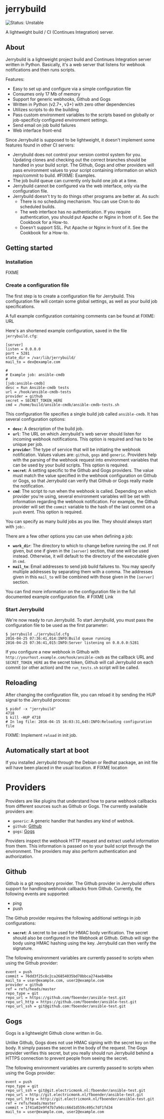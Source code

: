 jerrybuild
==========

![Status: Unstable](https://img.shields.io/badge/status-unstable-red.svg)

A lightweight build / CI (Continues Integration) server.

## About

Jerrybuild is a lightweight project build and Continues Integration server
written in Python. Basically, it's a web server that listens for webhook
notifications and then runs scripts.

Features:

* Easy to set up and configure via a simple configuration file
* Consumes only 17 Mb of memory
* Support for generic webhooks, Github and Gogs
* Written in Python (v2.7+, v3+) with zero other dependencies
* Utilizes scripts to do the building
* Pass custom environment variables to the scripts based on globally
  or job-specificly configured environment settings.
* Send email on job build failures
* Web interface front-end

Since Jerrybuild is supposed to be lightweight, it doesn't implement some
features found in other CI servers:

* Jerrybuild does not control your version control system for you. Updating
  clones and checking out the correct branches should be handled in your build
  script. The Github, Gogs and other providers will pass environment values to
  your script containing information on which repo/commit to build. #FIXME:
  Examples.
* The job build queue can currently only build one job at a time. 
* Jerrybuild cannot be configured via the web interface, only via the
  configuration file.
* Jerrybuild doesn't try to do things other programs are better at. As such:
  - There is no scheduling mechanism. You can use Cron to do scheduled builds.
  - The web interface has no authentication. If you require authentication,
    you should put Apache or Nginx in front of it. See the Cookbook for a
    How-to.
  - Doesn't support SSL. Put Apache or Nginx in front of it. See the Cookbook
    for a How-to.


## Getting started

### Installation

FIXME


### Create a configuration file

The first step is to create a configuration file for Jerrybuild. This
configuration file will contain some global settings, as well as your build
job specifications.

A full example configuration containing comments can be found at FIXME: URL

Here's an shortened example configuration, saved in the file `jerrybuild.cfg`:

    [server]
    listen = 0.0.0.0
    port = 5281
    state_dir = /var/lib/jerrybuild/
    mail_to = dev@example.com

    #
    # Example job: ansible-cmdb
    #
    [job:ansible-cmdb]
    desc = Run Ansible-cmdb tests
    url = /hook/ansible-cmdb-tests
    provider = github
    secret = SECRET_TOKEN_HERE
    cmd = /home/build/ansible-cmdb/ansible-cmdb-tests.sh

This configuration file specifies a single build job called `ansible-cmdb`. It
has several configuration options:

* **`desc`**: A description of the build job.
* **`url`**: The URL on which Jerrybuild's web server should listen for
  incoming webhook notifications. This option is required and has to be unique
  per job.
* **`provider`**: The type of service that will be initiating the webhook
  notification. Values values are: `github`, `gogs` and `generic`. Providers
  help with the parsing of the webhook request into environment variables that
  can be used by your build scripts. This option is required.
* **`secret`**: A setting specific to the Github and Gogs providers. The
  value must match the value specified in the webhook configuration on Github
  or Gogs, so that Jerrybuild can verify that Github or Gogs really made the
  notification.
* **`cmd`**: The script to run when the webhook is called. Depending on which
  provider you're using, several environment variables will be set with
  information regarding the webhook notification. For example, the Github
  provider will set the `commit` variable to the hash of the last commit on a
  `push` event. This option is required.

You can specify as many build jobs as you like. They should always start with
`job:`.

There are a few other options you can use when defining a job:

* **`work_dir`**: The directory to which to change before running the `cmd`.
  If not given, but one if given in the `[server]` section, that one will be
  used instead. Otherwise, it will default to the directory of the executable
  given in `cmd`.
* **`mail_to`**: Email addresses to send job build failures to. You may
  specify multiple addresses by separating them with a comma. The addresses
  given in this `mail_to` will be combined with those given in the `[server]`
  section.

You can find more information on the configuration file in the full documented
example configuration file. # FIXME Link

### Start Jerrybuild

We're now ready to run Jerrybuild. To start Jerrybuild, you must pass the
configuration file to be used as the first parameter:

    $ jerrybuild ./jerrybuild.cfg
    2016-04-25 07:36:41,014:INFO:Build queue running
    2016-04-25 07:36:41,015:INFO:Server listening on 0.0.0.0:5281

If you configure a new webhook in Github with
`http://yourhost.example.com/hook/ansible-cmdb` as the callback URL and
`SECRET_TOKEN_HERE` as the secret token, Github will call Jerrybuild on each
commit (or other action) and the `run_tests.sh` script will be called.

## Reloading

After changing the configuration file, you can reload it by sending the HUP
signal to the Jerrybuild process:

    $ pidof -x "jerrybuild"
    4718
    $ kill -HUP 4718
    # In log file: 2016-04-15 16:03:31,645:INFO:Reloading configuration file

FIXME: Implement `reload` in init job.

## Automatically start at boot

If you installed Jerrybuild through the Debian or Redhat package, an init file
will have been placed in the usual location. # FIXME location

# Providers

Providers are like plugins that understand how to parse webhook callbacks from
different sources such as Github or Gogs. The currently available providers
are:

* `generic`: A generic handler that handles any kind of webhok.
* `github`: [Github](https://www.github.com)
* `gogs`: [Gogs](https://gogs.io/)

Providers inspect the webhook HTTP request and extract useful information from
them. This information is passed on to your build script through the
environment. The providers may also perform authentication and authorization.

## Github

Github is a git repository provider. The Github provider in Jerrybuild offers
support for handling webhook callbacks from Github. Currently, the following
events are supported:

* ping
* push

The Github provider requires the following additional settings in job
configurations:

* **`secret`**: A secret to be used for HMAC body verification. The secret
should also be configured in the Webhook at Github. Github will sign the body
using HMAC hashing using the key. Jerrybuild can then verify the signature.

The following environment variables are currently passed to scripts when using
the Github provider:

    event = push
    commit = 76dd3f25c8c2ca26854035bd78bbca274aeb40be
    mail_to = user@example.com, user2@example.com
    provider = github
    ref = refs/heads/master
    repo_type = git
    repo_url = https://github.com/fboender/ansible-test.git
    repo_url_http = https://github.com/fboender/ansible-test.git
    repo_url_ssh = git@github.com:fboender/ansible-test.git

## Gogs

Gogs is a lightweight Github clone written in Go.

Unlike Github, Gogs does not use HMAC signing with the secret key on the body.
It simply passes the secret in the body of the request. The Gogs provider
verifies this secret, but you really should run Jerrybuild behind a HTTPS
connection to prevent people from seeing the secret.

The following environment variables are currently passed to scripts when using
the Gogs provider:

    event = push
    repo_type = git
    repo_url_ssh = git@git.electricmonk.nl:fboender/ansible-test.git
    repo_url = http://git.electricmonk.nl/fboender/ansible-test.git
    repo_url_http = http://git.electricmonk.nl/fboender/ansible-test.git
    ref = refs/heads/master
    commit = 1f41a02e9f47b7a9dcc66d1d559c495c7df1fd34
    mail_to = user@example.com, user2@example.com

